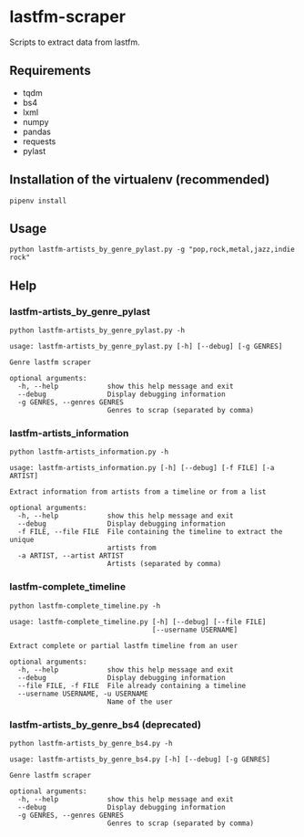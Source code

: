 # lastfm-scraper

Scripts to extract data from lastfm.

## Requirements

- tqdm
- bs4
- lxml
- numpy
- pandas
- requests
- pylast

## Installation of the virtualenv (recommended)

```
pipenv install
```

## Usage

```
python lastfm-artists_by_genre_pylast.py -g "pop,rock,metal,jazz,indie rock"
```

## Help

### lastfm-artists_by_genre_pylast

```
python lastfm-artists_by_genre_pylast.py -h
```

```
usage: lastfm-artists_by_genre_pylast.py [-h] [--debug] [-g GENRES]

Genre lastfm scraper

optional arguments:
  -h, --help            show this help message and exit
  --debug               Display debugging information
  -g GENRES, --genres GENRES
                        Genres to scrap (separated by comma)
```

### lastfm-artists_information

```
python lastfm-artists_information.py -h
```

```
usage: lastfm-artists_information.py [-h] [--debug] [-f FILE] [-a ARTIST]

Extract information from artists from a timeline or from a list

optional arguments:
  -h, --help            show this help message and exit
  --debug               Display debugging information
  -f FILE, --file FILE  File containing the timeline to extract the unique
                        artists from
  -a ARTIST, --artist ARTIST
                        Artists (separated by comma)
```

### lastfm-complete_timeline

```
python lastfm-complete_timeline.py -h
```

```
usage: lastfm-complete_timeline.py [-h] [--debug] [--file FILE]
                                   [--username USERNAME]

Extract complete or partial lastfm timeline from an user

optional arguments:
  -h, --help            show this help message and exit
  --debug               Display debugging information
  --file FILE, -f FILE  File already containing a timeline
  --username USERNAME, -u USERNAME
                        Name of the user
```

### lastfm-artists_by_genre_bs4 (deprecated)

```
python lastfm-artists_by_genre_bs4.py -h
```

```
usage: lastfm-artists_by_genre_bs4.py [-h] [--debug] [-g GENRES]

Genre lastfm scraper

optional arguments:
  -h, --help            show this help message and exit
  --debug               Display debugging information
  -g GENRES, --genres GENRES
                        Genres to scrap (separated by comma)
```

